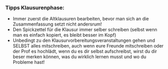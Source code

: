 ### Tipps Klausurenphase:
- Immer zuerst die Altklausuren bearbeiten, bevor man sich an die Zusammenfassung setzt nicht andersrum!
- Den Spickzettel für die Klausur immer selber schreiben (selbst wenn man es einfach kopiert, es bleibt besser im Kopf)
- Unbedingt zu den Klausurvorbereitungsveranstaltungen gehen und SELBST alles mitschreiben, auch wenn eure Freunde mitschreiben oder der Prof es hochlädt, wenn du es dir selbst aufschreibst, wirst du dir beser merken können, was du wirklich lernen musst und wo du Probleme hast! 

